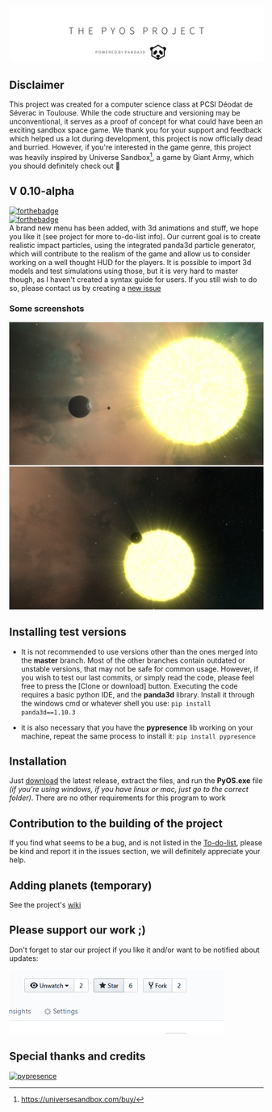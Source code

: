 ![banner](alternate_pyos_banner.png)

## Disclaimer

This project was created for a computer science class at PCSI Déodat de Séverac in Toulouse. While the code structure and versioning may be unconventional, it serves as a proof of concept for what could have been an exciting sandbox space game. We thank you for your support and feedback which helped us a lot during development, this project is now officially dead and burried. However, if you're interested in the game genre, this project was heavily inspired by Universe Sandbox[^1], a game by Giant Army, which you should definitely check out 🚀 

## V 0.10-alpha

[![forthebadge](https://forthebadge.com/images/badges/made-with-python.svg)](https://forthebadge.com)<br>
[![forthebadge](https://forthebadge.com/images/badges/does-not-contain-treenuts.svg)](https://forthebadge.com)<br>
A brand new menu has been added, with 3d animations and stuff, we hope you like it (see project for more to-do-list info). 
Our current goal is to create realistic impact particles, using the integrated panda3d particle generator, which will contribute to the realism of the game and allow us to consider working on a well thought HUD for the players.
It is possible to import 3d models and test simulations using those, but it is very hard to master though, as I haven't created a syntax guide for users. If you still wish to do so, please contact us by creating a [new issue](https://github.com/the-fancy-corporation/The-PyOS-Project/issues/new/choose)

### Some screenshots

![here is the current scenery](Screenshots/Scrnshot_5.png)
![Some other cool shots](Screenshots/Scrnshot_6.png)

## Installing test versions

- It is not recommended to use versions other than the ones merged into the **master** branch. Most of the other branches contain outdated or unstable versions, that may not be safe for common usage. However, if you wish to test our last commits, or simply read the code, please feel free to press the [Clone or download] button. Executing the code requires a basic python IDE, and the **panda3d** library.
Install it through the windows cmd or whatever shell you use:
`pip install panda3d==1.10.3`

- it is also necessary that you have the **pypresence** lib working on your machine, repeat the same process to install it:
`pip install pypresence`

## Installation

Just [download](https://github.com/the-fancy-corporation/The-PyOS-Project/releases/download/v0.10-alpha/PyOS-0.10-alpha.zip) the latest release, extract the files, and run the **PyOS.exe** file *(if you're using windows, if you have linux or mac, just go to the correct folder)*.
There are no other requirements for this program to work

## Contribution to the building of the project

If you find what seems to be a bug, and is not listed in the [To-do-list](https://github.com/the-fancy-corporation/The-PyOS-Project/projects/1), please be kind and report it in the issues section, we will definitely appreciate your help.

## Adding planets (temporary)

See the project's [wiki](https://github.com/the-fancy-corporation/The-PyOS-Project/wiki)

## Please support our work ;)

Don't forget to star our project if you like it and/or want to be notified about updates:

![pic](star_project.png)

## Special thanks and credits

[![pypresence](https://img.shields.io/badge/using-pypresence-00bb88.svg?style=for-the-badge&logo=discord&logoWidth=20)](https://github.com/qwertyquerty/pypresence)

[^1]: https://universesandbox.com/buy/
